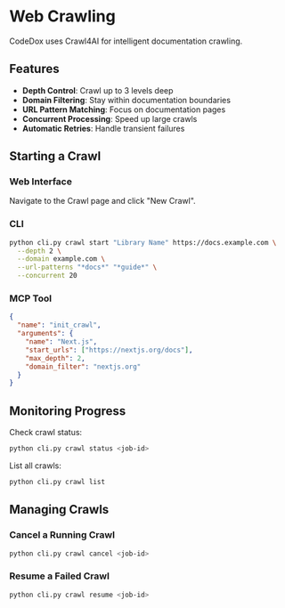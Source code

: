 # Web Crawling

CodeDox uses Crawl4AI for intelligent documentation crawling.

## Features

- **Depth Control**: Crawl up to 3 levels deep
- **Domain Filtering**: Stay within documentation boundaries
- **URL Pattern Matching**: Focus on documentation pages
- **Concurrent Processing**: Speed up large crawls
- **Automatic Retries**: Handle transient failures

## Starting a Crawl

### Web Interface
Navigate to the Crawl page and click "New Crawl".

### CLI
```bash
python cli.py crawl start "Library Name" https://docs.example.com \
  --depth 2 \
  --domain example.com \
  --url-patterns "*docs*" "*guide*" \
  --concurrent 20
```

### MCP Tool
```json
{
  "name": "init_crawl",
  "arguments": {
    "name": "Next.js",
    "start_urls": ["https://nextjs.org/docs"],
    "max_depth": 2,
    "domain_filter": "nextjs.org"
  }
}
```

## Monitoring Progress

Check crawl status:
```bash
python cli.py crawl status <job-id>
```

List all crawls:
```bash
python cli.py crawl list
```

## Managing Crawls

### Cancel a Running Crawl
```bash
python cli.py crawl cancel <job-id>
```

### Resume a Failed Crawl
```bash
python cli.py crawl resume <job-id>
```